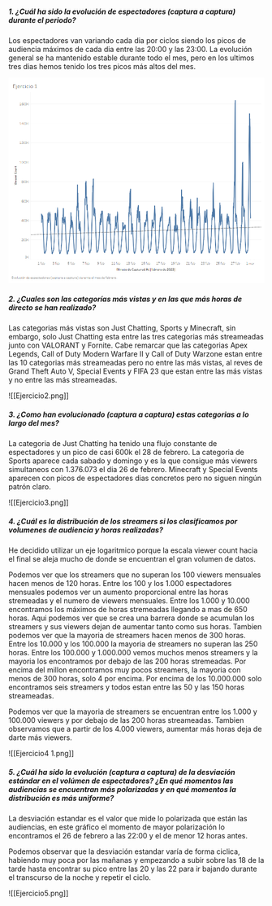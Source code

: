 
##### 1.  ¿Cuál ha sido la evolución de espectadores (captura a captura) durante el periodo?

Los espectadores van variando cada dia por ciclos siendo los picos de audiencia máximos de cada dia entre las 20:00 y las 23:00. La evolución general se ha mantenido estable durante todo el mes, pero en los ultimos tres dias hemos tenido los tres picos más altos del mes.

![Ejercicio1.png](https://github.com/Dantoro03/bigdata/blob/main/ejercicio%2016-04/Ejercicio1.png)

##### 2.  ¿Cuales son las categorías más vistas y en las que más horas de directo se han realizado?

Las categorias más vistas son Just Chatting, Sports y Minecraft, sin embargo, solo Just Chatting esta entre las tres categorias más streameadas junto con VALORANT y Fornite.
Cabe remarcar que las categorias Apex Legends, Call of Duty Modern Warfare II y Call of Duty Warzone estan entre las 10 categorias más streameadas pero no entre las más vistas, al reves de Grand Theft Auto V, Special Events y FIFA 23 que estan entre las más vistas y no entre las más streameadas.

![[Ejercicio2.png]]

##### 3.  ¿Como han evolucionado (captura a captura) estas categorias a lo largo del mes?

La categoria de Just Chatting ha tenido una flujo constante de espectadores y un pico de casi 600k el 28 de febrero. La categoria de Sports aparece cada sabado y domingo y es la que consigue más viewers simultaneos con 1.376.073 el dia 26 de febrero. Minecraft y Special Events aparecen con picos de espectadores dias concretos pero no siguen ningún patrón claro.

![[Ejercicio3.png]]

##### 4.  ¿Cuál es la distribución de los streamers si los clasificamos por volumenes de audiencia y horas realizadas?

He decidido utilizar un eje logaritmico porque la escala viewer count hacia el final se aleja mucho de donde se encuentran el gran volumen de datos.

Podemos ver que los streamers que no superan los 100 viewers mensuales hacen menos de 120 horas. Entre los 100 y los 1.000 espectadores mensuales podemos ver un aumento proporcional entre las horas stremeadas y el numero de viewers mensuales. Entre los 1.000 y 10.000 encontramos los máximos de horas stremeadas llegando a mas de 650 horas.  Aqui podemos ver que se crea una barrera donde se acumulan los streamers y sus viewers dejan de aumentar tanto como sus horas. Tambien podemos ver que la mayoria de streamers hacen menos de 300 horas.
Entre los 10.000 y los 100.000 la mayoria de streamers no superan las 250 horas.
Entre los 100.000 y 1.000.000 vemos muchos menos streamers y la mayoria los encontramos por debajo de las 200 horas stremeadas. Por encima del millon encontramos muy pocos streamers, la mayoria con menos de 300 horas, solo 4 por encima. Por encima de los 10.000.000 solo encontramos seis streamers y todos estan entre las 50 y las 150 horas streameadas.

Podemos ver que la mayoria de streamers se encuentran entre los 1.000 y 100.000 viewers y por debajo de las 200 horas streameadas. Tambien observamos que a partir de los 4.000 viewers, aumentar más horas deja de darte más viewers.

![[Ejercicio4 1.png]]


##### 5.  ¿Cuál ha sido la evolución (captura a captura) de la desviación estándar en el volúmen de espectadores? ¿En qué momentos las audiencias se encuentran más polarizadas y en qué momentos la distribución es más uniforme?

La desviación estandar es el valor que mide lo polarizada que están las audiencias, en este gráfico el momento de mayor polarización lo encontramos el 26 de febrero a las 22:00 y el de menor 12 horas antes.

Podemos observar que la desviación estandar varía de forma ciclica, habiendo muy poca por las mañanas y empezando a subir sobre las 18 de la tarde hasta encontrar su pico entre las 20 y las 22 para ir bajando durante el transcurso de la noche y repetir el ciclo.


![[Ejercicio5.png]]
